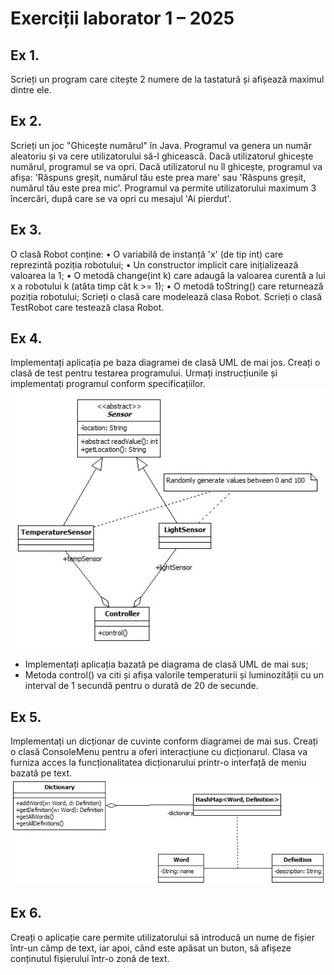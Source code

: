 # Exerciții laborator 1 – 2025

## Ex 1.
Scrieți un program care citește 2 numere de la tastatură și afișează maximul dintre ele.

## Ex 2.
Scrieți un joc "Ghicește numărul" în Java. Programul va genera un număr aleatoriu și va cere utilizatorului să-l ghicească. Dacă utilizatorul ghicește numărul, programul se va opri. Dacă utilizatorul nu îl ghicește, programul va afișa: 'Răspuns greșit, numărul tău este prea mare' sau 'Răspuns greșit, numărul tău este prea mic'. Programul va permite utilizatorului maximum 3 încercări, după care se va opri cu mesajul 'Ai pierdut'.

## Ex 3.
O clasă Robot conține:
• O variabilă de instanță 'x' (de tip int) care reprezintă poziția robotului;
• Un constructor implicit care inițializează valoarea la 1;
• O metodă change(int k) care adaugă la valoarea curentă a lui x a robotului k (atâta timp cât k >= 1);
• O metodă toString() care returnează poziția robotului;
Scrieți o clasă care modelează clasa Robot. Scrieți o clasă TestRobot care testează clasa Robot.

## Ex 4.
Implementați aplicația pe baza diagramei de clasă UML de mai jos. Creați o clasă de test pentru testarea programului.
Urmați instrucțiunile și implementați programul conform specificațiilor.
![Exercise 4 image](docs/ex4.jpg)
- Implementați aplicația bazată pe diagrama de clasă UML de mai sus;
- Metoda control() va citi și afișa valorile temperaturii și luminozității cu un interval de 1 secundă pentru o durată de 20 de secunde.

## Ex 5.
Implementați un dicționar de cuvinte conform diagramei de mai sus. Creați o clasă ConsoleMenu pentru a oferi interacțiune cu dicționarul. Clasa va furniza acces la funcționalitatea dicționarului printr-o interfață de meniu bazată pe text.
![Exercise 5 image](docs/ex5.jpg)

## Ex 6.
Creați o aplicație care permite utilizatorului să introducă un nume de fișier într-un câmp de text, iar apoi, când este apăsat un buton, să afișeze conținutul fișierului într-o zonă de text.
